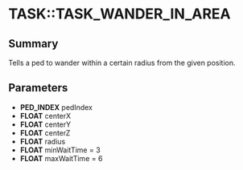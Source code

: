 # TASK::TASK_WANDER_IN_AREA

## Summary
Tells a ped to wander within a certain radius from the given position.

## Parameters
* **PED_INDEX** pedIndex
* **FLOAT** centerX
* **FLOAT** centerY
* **FLOAT** centerZ
* **FLOAT** radius
* **FLOAT** minWaitTime = 3
* **FLOAT** maxWaitTime = 6